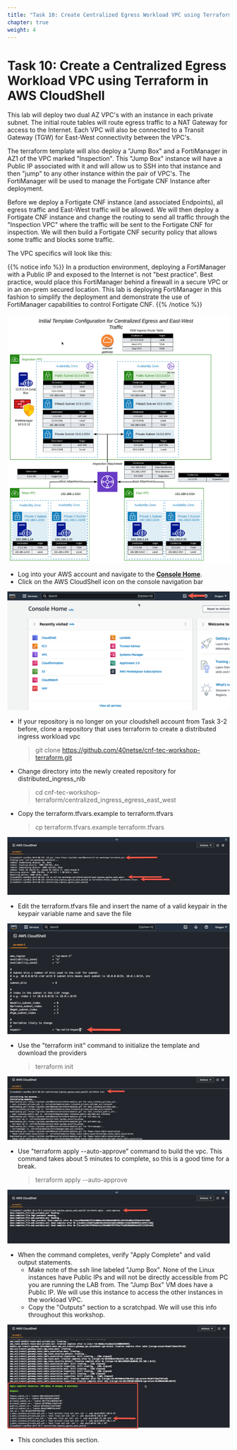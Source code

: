 ```yaml
---
title: "Task 10: Create Centralized Egress Workload VPC using Terraform"
chapter: true
weight: 4
---
```



# Task 10: Create a Centralized Egress Workload VPC using Terraform in AWS CloudShell 

This lab will deploy two dual AZ VPC's with an instance in each private subnet. The initial route tables will route egress traffic to a NAT Gateway for access to the Internet. Each VPC will also be connected to a Transit Gateway (TGW) for East-West connectivity between the VPC's. 

The terraform template will also deploy a "Jump Box" and a FortiManager in AZ1 of the VPC marked "Inspection". This "Jump Box" instance will have a Public IP associated with it and will allow us to SSH into that instance and then "jump" to any other instance within the pair of VPC's. The FortiManager will be used to manage the Fortigate CNF Instance after deployment. 

Before we deploy a Fortigate CNF instance (and associated Endpoints), all egress traffic and East-West traffic will be allowed. We will then deploy a Fortigate CNF instance and change the routing to send all traffic through the "Inspection VPC" where the traffic will be sent to the Fortigate CNF for inspection. We will then build a Fortigate CNF security policy that allows some traffic and blocks some traffic.


The VPC specifics will look like this:

{{% notice info %}}
In a production environment, deploying a FortiManager with a Public IP and exposed to the Internet is not "best practice". Best practice, would place this FortiManager behind a firewall in a secure VPC or in an on-prem secured location. This lab is deploying FortiManager in this fashion to simplify the deployment and demonstrate the use of FortiManager capabilities to control Fortigate CNF.
{{% /notice %}}

![](../images/image-t10-diagram.png)

* Log into your AWS account and navigate to the [**Console Home**](https://us-west-2.console.aws.amazon.com/console/home?region=us-west-2#).
* Click on the AWS CloudShell icon on the console navigation bar

![](../images/image-t10-1.png)

* If your repository is no longer on your cloudshell account from Task 3-2 before, clone a repository that uses terraform to create a distributed ingress workload vpc

  > git clone https://github.com/40netse/cnf-tec-workshop-terraform.git

* Change directory into the newly created repository for distributed_ingress_nlb

  > cd cnf-tec-workshop-terraform/centralized_ingress_egress_east_west
  
* Copy the terraform.tfvars.example to terraform.tfvars

  > cp terraform.tfvars.example terraform.tfvars
  
![](../images/image-t10-2.png)

* Edit the terraform.tfvars file and insert the name of a valid keypair in the keypair variable name and save the file

![](../images/image-t10-3.png)

* Use the "terraform init" command to initialize the template and download the providers

  > terraform init

![](../images/image-t10-4.png)

* Use "terraform apply --auto-approve" command to build the vpc. This command takes about 5 minutes to complete, so this is a good time for a break.

  > terraform apply --auto-approve

![](../images/image-t10-5.png)

* When the command completes, verify "Apply Complete" and valid output statements.
  * Make note of the ssh line labeled "Jump Box". None of the Linux instances have Public IPs and will not be directly accessible from PC you are running the LAB from. The "Jump Box" VM does have a Public IP. We will use this instance to access the other instances in the workload VPC.
  * Copy the "Outputs" section to a scratchpad. We will use this info throughout this workshop.

![](../images/image-t10-6.png)

* This concludes this section.
